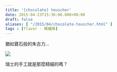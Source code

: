 ```yaml
---
title: '[chocolate] teuscher'
date: 2015-04-23T15:30:00.000+08:00
draft: false
aliases: [ "/2015/04/chocolate-teuscher.html" ]
tags : [flavor - 螞蟻族]
---
```


猶如寶石般的朱古力...  

![](/images/teuscher.jpg)

瑞士的手工就是那麼精細的嗎？
